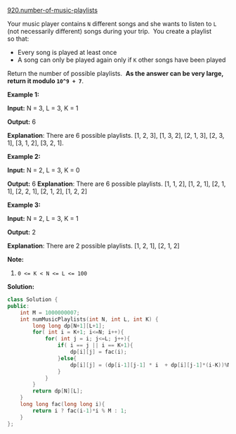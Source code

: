 [920.number-of-music-playlists](https://leetcode.com/problems/number-of-music-playlists/)  

Your music player contains `N` different songs and she wants to listen to `L` (not necessarily different) songs during your trip.  You create a playlist so that:

*   Every song is played at least once
*   A song can only be played again only if `K` other songs have been played

Return the number of possible playlists.  **As the answer can be very large, return it modulo `10^9 + 7`**.

**Example 1:**

  
**Input:** N = 3, L = 3, K = 1
  
**Output:** 6
  
**Explanation**: There are 6 possible playlists. \[1, 2, 3\], \[1, 3, 2\], \[2, 1, 3\], \[2, 3, 1\], \[3, 1, 2\], \[3, 2, 1\].
  

**Example 2:**

  
**Input:** N = 2, L = 3, K = 0
  
**Output:** 6 **Explanation**: There are 6 possible playlists. \[1, 1, 2\], \[1, 2, 1\], \[2, 1, 1\], \[2, 2, 1\], \[2, 1, 2\], \[1, 2, 2\]
  

**Example 3:**

  
**Input:** N = 2, L = 3, K = 1
  
**Output:** 2
  
**Explanation**: There are 2 possible playlists. \[1, 2, 1\], \[2, 1, 2\]
  

**Note:**

1.  `0 <= K < N <= L <= 100`  



**Solution:**  

```cpp
class Solution {
public:
    int M = 1000000007;
    int numMusicPlaylists(int N, int L, int K) {
        long long dp[N+1][L+1];
        for( int i = K+1; i<=N; i++){
            for( int j = i; j<=L; j++){
                if( i == j || i == K+1){
                    dp[i][j] = fac(i);
                }else{
                    dp[i][j] = (dp[i-1][j-1] * i  + dp[i][j-1]*(i-K))%M;
                }
            }
        }
        return dp[N][L];
    }
    long long fac(long long i){
        return i ? fac(i-1)*i % M : 1;
    }
};
```
      